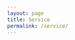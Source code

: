 ```yaml
---
layout: page
title: Service
permalink: /service/
---
```





[jekyll-organization]: https://github.com/jekyll
